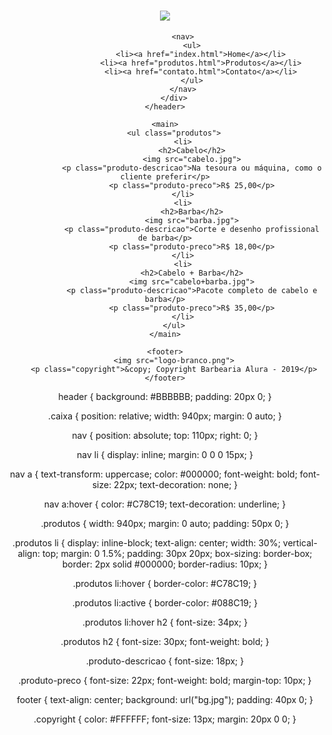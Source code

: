 <title>Produtos - Barbearia Alura</title>
	<link rel="stylesheet" href="reset.css">
	<link rel="stylesheet" href="produtos.css">
</head>
<body>
	<header>
		<div class="caixa">
			<h1><img src="logo.png"></h1>

			<nav>
				<ul>
					<li><a href="index.html">Home</a></li>
					<li><a href="produtos.html">Produtos</a></li>
					<li><a href="contato.html">Contato</a></li>
				</ul>
			</nav>
		</div>
	</header>

	<main>
		<ul class="produtos">
			<li>
				<h2>Cabelo</h2>
				<img src="cabelo.jpg">
				<p class="produto-descricao">Na tesoura ou máquina, como o cliente preferir</p>
				<p class="produto-preco">R$ 25,00</p>
			</li>
			<li>
				<h2>Barba</h2>
				<img src="barba.jpg">
				<p class="produto-descricao">Corte e desenho profissional de barba</p>
				<p class="produto-preco">R$ 18,00</p>
			</li>
			<li>
				<h2>Cabelo + Barba</h2>
				<img src="cabelo+barba.jpg">
				<p class="produto-descricao">Pacote completo de cabelo e barba</p>
				<p class="produto-preco">R$ 35,00</p>
			</li>
		</ul>
	</main>

	<footer>
		<img src="logo-branco.png">
		<p class="copyright">&copy; Copyright Barbearia Alura - 2019</p>
	</footer>
</body>
header { background: #BBBBBB; padding: 20px 0; }

.caixa { position: relative; width: 940px; margin: 0 auto; }

nav { position: absolute; top: 110px; right: 0; }

nav li { display: inline; margin: 0 0 0 15px; }

nav a { text-transform: uppercase; color: #000000; font-weight: bold; font-size: 22px; text-decoration: none; }

nav a:hover { color: #C78C19; text-decoration: underline; }

.produtos { width: 940px; margin: 0 auto; padding: 50px 0; }

.produtos li { display: inline-block; text-align: center; width: 30%; vertical-align: top; margin: 0 1.5%; padding: 30px 20px; box-sizing: border-box; border: 2px solid #000000; border-radius: 10px; }

.produtos li:hover { border-color: #C78C19; }

.produtos li:active { border-color: #088C19; }

.produtos li:hover h2 { font-size: 34px; }

.produtos h2 { font-size: 30px; font-weight: bold; }

.produto-descricao { font-size: 18px; }

.produto-preco { font-size: 22px; font-weight: bold; margin-top: 10px; }

footer { text-align: center; background: url("bg.jpg"); padding: 40px 0; }

.copyright { color: #FFFFFF; font-size: 13px; margin: 20px 0 0; }
